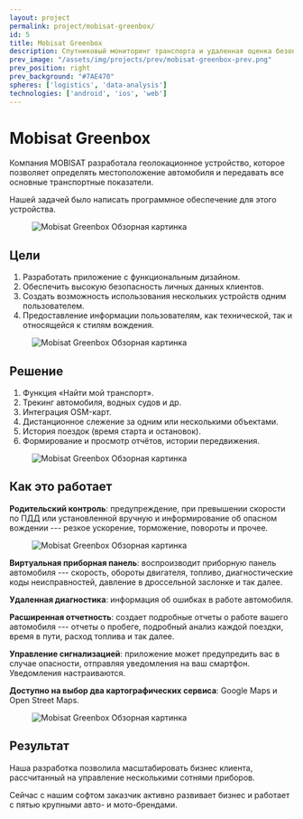 ```yaml
---
layout: project
permalink: project/mobisat-greenbox/
id: 5
title: Mobisat Greenbox
description: Спутниковый мониторинг транспорта и удаленная оценка безопасности вождения с мобильных устройств и личных компьютеров
prev_image: "/assets/img/projects/prev/mobisat-greenbox-prev.png"
prev_position: right
prev_background: "#7AE470"
spheres: ['logistics', 'data-analysis']
technologies: ['android', 'ios', 'web']
---
```


# Mobisat Greenbox

Компания MOBISAT разработала геолокационное устройство, которое позволяет определять местоположение автомобиля и передавать все основные транспортные показатели.

Нашей задачей было написать программное обеспечение для этого устройства.

<figure>
    <img src="{{ site.baseurl }}/assets/img/projects/mobisat-greenbox/mobisat-greenbox-1-overview.png" alt="Mobisat Greenbox Обзорная картинка"/>
</figure>

## Цели

1. Разработать приложение с функциональным дизайном.
1. Обеспечить высокую безопасность личных данных клиентов.
1. Создать возможность использования нескольких устройств одним пользователем.
1. Предоставление информации пользователям, как технической, так и относящейся к стилям вождения.

<figure>
    <img src="{{ site.baseurl }}/assets/img/projects/mobisat-greenbox/mobisat-greenbox-2-profile.png" alt="Mobisat Greenbox Обзорная картинка"/>
</figure>

## Решение

1. Функция «Найти мой транспорт».
1. Трекинг автомобиля, водных судов и др.
1. Интеграция OSM-карт.
1. Дистанционное слежение за одним или несколькими объектами.
1. История поездок (время старта и остановок).
1. Формирование и просмотр отчётов, истории передвижения.

<figure>
    <img src="{{ site.baseurl }}/assets/img/projects/mobisat-greenbox/mobisat-greenbox-3-map.png" alt="Mobisat Greenbox Обзорная картинка"/>
</figure>

## Как это работает

**Родительский контроль**: предупреждение, при превышении скорости по ПДД или установленной вручную и информирование об опасном вождении --- резкое ускорение, торможение, повороты и прочее.

<figure>
    <img src="{{ site.baseurl }}/assets/img/projects/mobisat-greenbox/mobisat-greenbox-4-speed-violations.png" alt="Mobisat Greenbox Обзорная картинка"/>
</figure>

**Виртуальная приборная панель**: воспроизводит приборную панель автомобиля --- скорость, обороты двигателя, топливо, диагностические коды неисправностей, давление в дроссельной заслонке и так далее.

**Удаленная диагностика**: информация об ошибках в работе автомобиля.

**Расширенная отчетность**: создает подробные отчеты о работе вашего автомобиля --- отчеты о пробеге, подробный анализ каждой поездки, время в пути, расход топлива и так далее.

**Управление сигнализацией**: приложение может предупредить вас в случае опасности, отправляя уведомления на ваш смартфон. Уведомления настраиваются.

**Доступно на выбор два картографических сервиса**: Google Maps и Open Street Maps.

<figure>
    <img src="{{ site.baseurl }}/assets/img/projects/mobisat-greenbox/mobisat-greenbox-5-poi-area.png" alt="Mobisat Greenbox Обзорная картинка"/>
</figure>

## Результат

Наша разработка позволила масштабировать бизнес клиента, рассчитанный на управление несколькими сотнями приборов.

Сейчас с нашим софтом заказчик активно развивает бизнес и работает с пятью крупными авто- и мото-брендами.
